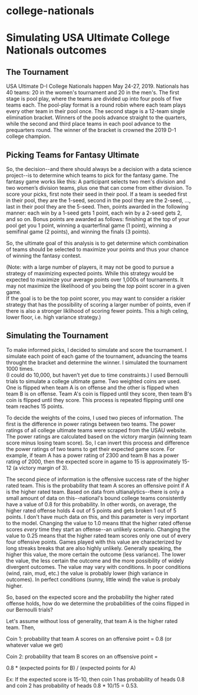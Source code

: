 # college-nationals

# Simulating USA Ultimate College Nationals outcomes

## The Tournament

USA Ultimate D-I College Nationals happen May 24-27, 2019.
Nationals has 40 teams: 20 in the women's tournament and 20 in the men's.
The first stage is pool play, where the teams are divided up into four pools of five teams each.
The pool-play format is a round robin where each team plays every other team in their pool once.
The second stage is a 12-team single elimination bracket.  Winners of the pools advance straight to the quarters, while the second and third place teams in each pool advance to the prequarters round.
The winner of the bracket is crowned the 2019 D-1 college champion.

## Picking Teams for Fantasy Ultimate

So, the decision--and there should always be a decision with a data science project--is to determine which teams to pick for the fantasy game.
The fantasy game works like this:  A participant selects two men's division and two women’s division teams, plus one that can come from either division.
To score your picks, first note their seed in their pool.  If a team is seeded first in their pool, they are the 1-seed, second in the pool they are the 2-seed, ..., last in their pool they are the 5-seed.
Then, points awarded in the following manner: each win by a 1-seed gets 1 point, each win by a 2-seed gets 2, and so on.
Bonus points are awarded as follows: finishing at the top of your pool get you 1 point, winning a quarterfinal game (1 point), winning a semifinal game (2 points), and winning the finals (3 points).

So, the ultimate goal of this analysis is to get determine which combination of teams should be selected to maximize your points and thus your chance of winning the fantasy contest.

(Note: with a large number of players, it may not be good to pursue a strategy of maximizing expected points.
While this strategy would be expected to maximize your average points over 1,000s of tournaments.  It may not maximize the likelihood of you being the _top_ point scorer in a given game.  
If the goal is to be the top point scorer, you may want to consider a riskier strategy that has the possibility of scoring a larger number of points, even if there is also a stronger liklihood of scoring fewer points.  This a high celing, lower floor, i.e. high variance strategy.) 

## Simulating the Tournament

To make informed picks, I decided to simulate and score the tournament.
I simulate each point of each game of the tournament, advancing the teams throught the bracket and determine the winner.
I simulated the tournament 1000 times.  
(I could do 10,000, but haven’t yet due to time constraints.)
I used Bernoulli trials to simulate a college ultimate game. 
Two weighted coins are used.  
One is flipped when team A is on offense and the other is flipped when team B is on offense.
Team A's coin is flipped until they score, then team B's coin is flipped until they score.
This process is repeated flipping until one team reaches 15 points.

To decide the weights of the coins, I used two pieces of information.
The first is the difference in power ratings between two teams.
The power ratings of all college ultimate teams were scraped from the USAU website.  
The power ratings are calculated based on the victory margin (winning team score minus losing team score).
So, I can invert this process and difference the power ratings of two teams to get their expected game score.
For example, if team A has a power rating of 2300 and team B has a power rating of 2000, then the expected score in agame to 15 is approximately 15-12 (a victory margin of 3).

The second piece of information is the offensive success rate of the higher rated team. 
This is the probability that team A scores an offensive point if A is the higher rated team.
Based on data from ultianalytics--there is only a small amount of data on this--national's bound college teams consistently have a value of 0.8 for this probability.
In other words, on average, the higher rated offense holds 4 out of 5 points and gets broken 1 out of 5 points.
I don't have much data on this, and this parameter is very important to the model.  Changing the value to 1.0 means tthat the higher rated offense scores _every_ time they start an offense--an unlikely scenario.  Changing the value to 0.25 means that the higher rated team scores only one out of every four offensive points.
Games played with this value are characterized by long streaks breaks that are also highly unlikely.
Generally speaking, the higher this value, the more certain the outcome (less variance).
The lower the value, the less certain the outcome and the more possibility of widely divergent outcomes.
The value may vary with conditions.
In poor conditions (wind, rain, mud, etc.) the value is probably lower (high variance in outcomes).
In perfect conditions (sunny, little wind) the value is probaly higher.

So, based on the expected score and the probability the higher rated offense holds, how do we determine the probabilities of the coins flipped in our Bernoulli trials?

Let's assume without loss of generality, that team A is the higher rated team. Then,

Coin 1: probability that team A scores on an offensive point = 0.8 (or whatever value we get)

Coin 2: probability that team B scores on an offsensive point =

 0.8 * (expected points for B) / (expected points for A)

Ex: If the expected score is 15-10, then coin 1 has probability of heads 0.8 and coin 2 has probability of heads 0.8 * 10/15 = 0.53.   




